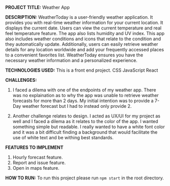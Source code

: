 **PROJECT TITLE:** Weather App

**DESCRIPTION:**
WeatherToday is a user-friendly weather application. It provides you with real-time weather information for your current location. It displays the current date. Users can view the current temperature and real feel temperature feature. The app also lists humidity and UV index. This app also includes weather conditions and icons that relate to the condition and they automatically update. Additionally, users can easily retrieve weather details for any location worldwide and add your frequently accessed places to a convenient favorites list. WeatherToday ensures you have the necessary weather information and a personalized experience.

**TECHNOLOGIES USED:**
This is a front end project.
CSS
JavaScript
React

**CHALLENGES:**

1. I faced a dilema with one of the endpoints of my weather app. There was no explaination as to why the app was unable to retrieve weather forecasts for more than 2 days. My initial intention was to provide a 7-Day weather forecast but I had to instead only provide 2.

2. Another challenge relates to design. I acted as UX/UI for my project as well and I faced a dilema as it relates to the color of the app. I wanted something simple but readable. I really wanted to have a white font color and it was a bit difficult finding a background that would facilitate the use of white text and be withing best standards.

**FEATURES TO IMPLEMENT**

1. Hourly forecast feature.
2. Report and issue feature.
3. Open in maps feature.

**HOW TO RUN:**
To run this project please run `npm start` in the root directory.
